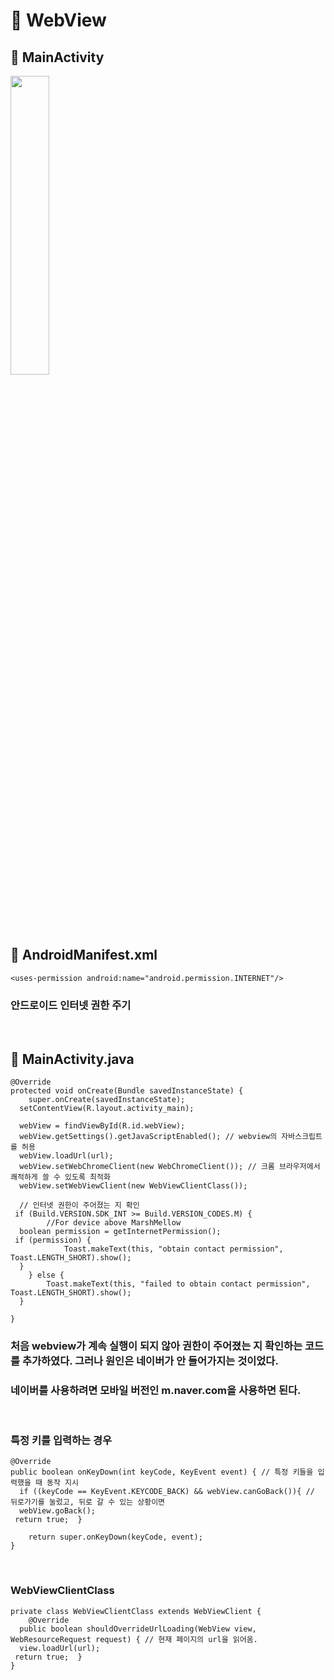 # :dart: WebView

## :pushpin: MainActivity

<image src="https://user-images.githubusercontent.com/34594339/93247144-ccd12580-f7c8-11ea-84f6-7f335e57b927.png" width="35%">
<br>

## :pushpin: AndroidManifest.xml

    <uses-permission android:name="android.permission.INTERNET"/>

### 안드로이드 인터넷 권한 주기

<br>

## :pushpin: MainActivity.java

	@Override  
	protected void onCreate(Bundle savedInstanceState) {  
	    super.onCreate(savedInstanceState);  
	  setContentView(R.layout.activity_main);  
	  
	  webView = findViewById(R.id.webView);  
	  webView.getSettings().getJavaScriptEnabled(); // webview의 자바스크립트를 허용  
	  webView.loadUrl(url);  
	  webView.setWebChromeClient(new WebChromeClient()); // 크롬 브라우저에서 쾌적하게 쓸 수 있도록 최적화  
	  webView.setWebViewClient(new WebViewClientClass());  
	  
	  // 인터넷 권한이 주어졌는 지 확인
	 if (Build.VERSION.SDK_INT >= Build.VERSION_CODES.M) {  
	        //For device above MarshMellow  
	  boolean permission = getInternetPermission();  
	 if (permission) {  
	            Toast.makeText(this, "obtain contact permission", Toast.LENGTH_SHORT).show();  
	  }  
	    } else {  
	        Toast.makeText(this, "failed to obtain contact permission", Toast.LENGTH_SHORT).show();  
	  }  
	      
	}

### 처음 webview가 계속 실행이 되지 않아 권한이 주어졌는 지 확인하는 코드를 추가하였다. 그러나 원인은 네이버가 안 들어가지는 것이었다.<br>
### 네이버를 사용하려면 모바일 버전인 m.naver.com을 사용하면 된다.<br>

<br>

### 특정 키를 입력하는 경우

	@Override  
	public boolean onKeyDown(int keyCode, KeyEvent event) { // 특정 키들을 입력했을 때 동작 지시  
	  if ((keyCode == KeyEvent.KEYCODE_BACK) && webView.canGoBack()){ // 뒤로가기를 눌렀고, 뒤로 갈 수 있는 상황이면  
	  webView.goBack();  
	 return true;  }  
	  
	    return super.onKeyDown(keyCode, event);  
	}


<br>

### WebViewClientClass

	private class WebViewClientClass extends WebViewClient {  
	    @Override  
	  public boolean shouldOverrideUrlLoading(WebView view, WebResourceRequest request) { // 현재 페이지의 url을 읽어옴.  
	  view.loadUrl(url);  
	 return true;  }  
	}


